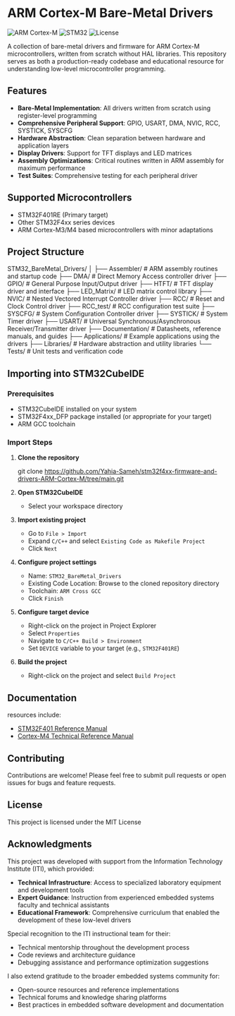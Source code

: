 
# ARM Cortex-M Bare-Metal Drivers

![ARM Cortex-M](https://img.shields.io/badge/ARM-Cortex--M-0091BD.svg)
![STM32](https://img.shields.io/badge/STM32F401-Bare--Metal-03234B.svg)
![License](https://img.shields.io/badge/License-MIT-green.svg)

A collection of bare-metal drivers and firmware for ARM Cortex-M microcontrollers, written from scratch without HAL libraries. This repository serves as both a production-ready codebase and educational resource for understanding low-level microcontroller programming.

## Features

- **Bare-Metal Implementation**: All drivers written from scratch using register-level programming
- **Comprehensive Peripheral Support**: GPIO, USART, DMA, NVIC, RCC, SYSTICK, SYSCFG
- **Hardware Abstraction**: Clean separation between hardware and application layers
- **Display Drivers**: Support for TFT displays and LED matrices
- **Assembly Optimizations**: Critical routines written in ARM assembly for maximum performance
- **Test Suites**: Comprehensive testing for each peripheral driver

## Supported Microcontrollers

- STM32F401RE (Primary target)
- Other STM32F4xx series devices
- ARM Cortex-M3/M4 based microcontrollers with minor adaptations

## Project Structure


STM32_BareMetal_Drivers/
│
├── Assembler/          # ARM assembly routines and startup code
├── DMA/               # Direct Memory Access controller driver
├── GPIO/              # General Purpose Input/Output driver
├── HTFT/              # TFT display driver and interface
├── LED_Matrix/        # LED matrix control library
├── NVIC/              # Nested Vectored Interrupt Controller driver
├── RCC/               # Reset and Clock Control driver
├── RCC_test/          # RCC configuration test suite
├── SYSCFG/            # System Configuration Controller driver
├── SYSTICK/           # System Timer driver
├── USART/             # Universal Synchronous/Asynchronous Receiver/Transmitter driver
├── Documentation/     # Datasheets, reference manuals, and guides
├── Applications/      # Example applications using the drivers
├── Libraries/         # Hardware abstraction and utility libraries
└── Tests/             # Unit tests and verification code


## Importing into STM32CubeIDE

### Prerequisites
- STM32CubeIDE installed on your system
- STM32F4xx_DFP package installed (or appropriate for your target)
- ARM GCC toolchain

### Import Steps

1. **Clone the repository**

   git clone https://github.com/Yahia-Sameh/stm32f4xx-firmware-and-drivers-ARM-Cortex-M/tree/main.git
 

2. **Open STM32CubeIDE**
   - Select your workspace directory

3. **Import existing project**
   - Go to `File > Import`
   - Expand `C/C++` and select `Existing Code as Makefile Project`
   - Click `Next`

4. **Configure project settings**
   - Name: `STM32_BareMetal_Drivers`
   - Existing Code Location: Browse to the cloned repository directory
   - Toolchain: `ARM Cross GCC`
   - Click `Finish`

5. **Configure target device**
   - Right-click on the project in Project Explorer
   - Select `Properties`
   - Navigate to `C/C++ Build > Environment`
   - Set `DEVICE` variable to your target (e.g., `STM32F401RE`)

6. **Build the project**
   - Right-click on the project and select `Build Project`


## Documentation

resources include:

- [STM32F401 Reference Manual](https://www.st.com/content/ccc/resource/technical/document/reference_manual/5d/b1/ef/b2/a1/66/40/80/DM00096844.pdf/files/DM00096844.pdf/jcr:content/translations/en.DM00096844.pdf)
- [Cortex-M4 Technical Reference Manual](https://www.st.com/resource/en/programming_manual/dm00046982-stm32-cortexm4-mcus-and-mpus-programming-manual-stmicroelectronics.pdf)


## Contributing

Contributions are welcome! Please feel free to submit pull requests or open issues for bugs and feature requests.

## License

This project is licensed under the MIT License 

## Acknowledgments

This project was developed with support from the Information Technology Institute (ITI), which provided:

- **Technical Infrastructure**: Access to specialized laboratory equipment and development tools
- **Expert Guidance**: Instruction from experienced embedded systems faculty and technical assistants
- **Educational Framework**: Comprehensive curriculum that enabled the development of these low-level drivers

Special recognition to the ITI instructional team for their:
- Technical mentorship throughout the development process
- Code reviews and architecture guidance
- Debugging assistance and performance optimization suggestions

I also extend gratitude to the broader embedded systems community for:
- Open-source resources and reference implementations
- Technical forums and knowledge sharing platforms
- Best practices in embedded software development and documentation

